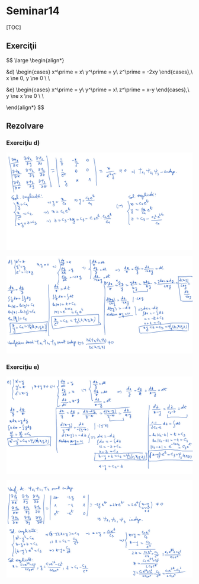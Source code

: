 # Seminar14

[TOC] 

## Exerciţii

$$
\large
\begin{align*}

&d)
\begin{cases}
x^\prime = x\\
y^\prime = y\\
z^\prime = -2xy
\end{cases},\ 
x \ne 0, y \ne 0
\\ \\

&e)
\begin{cases}
x^\prime = y\\
y^\prime = x\\
z^\prime = x-y
\end{cases},\ 
y \ne x \ne 0
\\ \\

\end{align*}
$$

## Rezolvare

### Exerciţiu d)

![Exd-1](./img/Exd-1.png)

![Exd-2](./img/Exd-2.png)

### Exerciţiu e)

![Exe-1](./img/Exe-1.png)

![Exe-2](./img/Exe-2.png)

